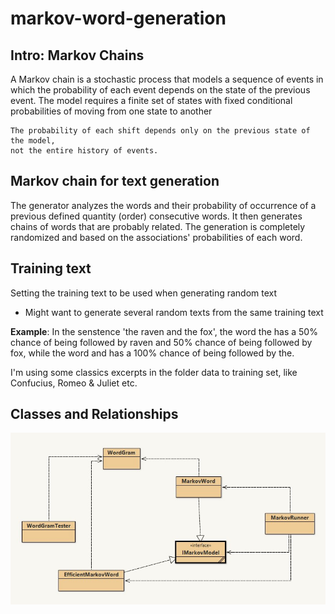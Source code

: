 # markov-word-generation

## Intro: Markov Chains

A Markov chain is a stochastic process that models a sequence of events in which the probability of each event depends on the state of the previous event. The model requires a finite set of states with fixed conditional probabilities of moving from one state to another

```
The probability of each shift depends only on the previous state of the model, 
not the entire history of events.
```

## Markov chain for text generation

The generator analyzes the words and their probability of occurrence of a previous defined quantity (order) consecutive words. It then generates chains of words that are probably related. The generation is completely randomized and based on the associations' probabilities of each word.

## Training text

Setting the training text to be used when generating random text
* Might want to generate several random texts from the same training text

**Example**: In the senstence 'the raven and the fox', the word the has a 50% chance of being followed by raven and 50% chance of being followed by fox, while the word and has a 100% chance of being followed by the.

I'm using some classics excerpts in the folder data to training set, like Confucius, Romeo & Juliet etc.

## Classes and Relationships

![](./class_diagram.jpg)
